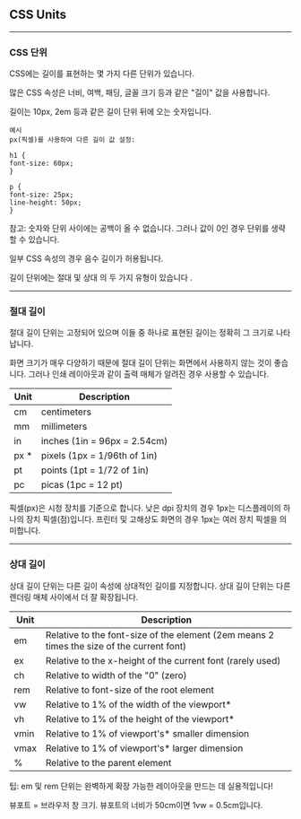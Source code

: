 ## CSS Units

---

### CSS 단위

CSS에는 길이를 표현하는 몇 가지 다른 단위가 있습니다.

많은 CSS 속성은 너비, 여백, 패딩, 글꼴 크기 등과 같은 "길이" 값을 사용합니다.

길이는 10px, 2em 등과 같은 길이 단위 뒤에 오는 숫자입니다.

    예시
    px(픽셀)를 사용하여 다른 길이 값 설정:

    h1 {
    font-size: 60px;
    }

    p {
    font-size: 25px;
    line-height: 50px;
    }

참고: 숫자와 단위 사이에는 공백이 올 수 없습니다. 그러나 값이 0인 경우 단위를 생략할 수 있습니다.

일부 CSS 속성의 경우 음수 길이가 허용됩니다.

길이 단위에는 절대 및 상대 의 두 가지 유형이 있습니다 .

---

### 절대 길이

절대 길이 단위는 고정되어 있으며 이들 중 하나로 표현된 길이는 정확히 그 크기로 나타납니다.

화면 크기가 매우 다양하기 때문에 절대 길이 단위는 화면에서 사용하지 않는 것이 좋습니다. 그러나 인쇄 레이아웃과 같이 출력 매체가 알려진 경우 사용할 수 있습니다.

| Unit  | Description                  |
| ----- | ---------------------------- |
| cm    | centimeters                  |
| mm    | millimeters                  |
| in    | inches (1in = 96px = 2.54cm) |
| px \* | pixels (1px = 1/96th of 1in) |
| pt    | points (1pt = 1/72 of 1in)   |
| pc    | picas (1pc = 12 pt)          |

픽셀(px)은 시청 장치를 기준으로 합니다. 낮은 dpi 장치의 경우 1px는 디스플레이의 하나의 장치 픽셀(점)입니다. 프린터 및 고해상도 화면의 경우 1px는 여러 장치 픽셀을 의미합니다.

---

### 상대 길이

상대 길이 단위는 다른 길이 속성에 상대적인 길이를 지정합니다. 상대 길이 단위는 다른 렌더링 매체 사이에서 더 잘 확장됩니다.

| Unit | Description                                                                               |
| ---- | ----------------------------------------------------------------------------------------- |
| em   | Relative to the font-size of the element (2em means 2 times the size of the current font) |
| ex   | Relative to the x-height of the current font (rarely used)                                |
| ch   | Relative to width of the "0" (zero)                                                       |
| rem  | Relative to font-size of the root element                                                 |
| vw   | Relative to 1% of the width of the viewport\*                                             |
| vh   | Relative to 1% of the height of the viewport\*                                            |
| vmin | Relative to 1% of viewport's\* smaller dimension                                          |
| vmax | Relative to 1% of viewport's\* larger dimension                                           |
| %    | Relative to the parent element                                                            |

팁: em 및 rem 단위는 완벽하게 확장 가능한 레이아웃을 만드는 데 실용적입니다!

뷰포트 = 브라우저 창 크기. 뷰포트의 너비가 50cm이면 1vw = 0.5cm입니다.
